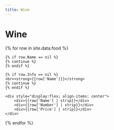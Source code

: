 ```yaml
---
title: Wine
---
```


# Wine

<div>
  {% for row in site.data.food %}
  
    {% if row.Name == nil %}
    {% continue %}
    {% endif %}

    {% if row.Info == nil %}
    <br><strong>{{row['Name']}}</strong>
    {% continue %}
    {% endif %}
   
    <div style="display:flex; align-items: center">
        <div>{{row['Name'] | strip}}</div>
        <div>{{row['Number'] | strip}}</div>
        <div>{{row['Price'] | strip}}</div>
    </div>
  {% endfor %}
</div>



